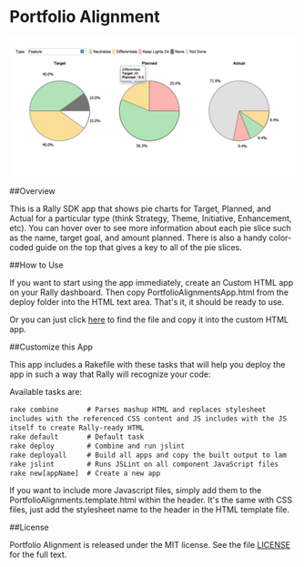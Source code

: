 Portfolio Alignment
==========================

![Screen shot](./deploy/screenshot.png)

##Overview

This is a Rally SDK app that shows pie charts for Target, Planned, and Actual for a particular type (think Strategy, Theme, Initiative, Enhancement, etc). You can hover over to see more information about each pie slice such as the name, target goal, and amount planned. There is also a handy color-coded guide on the top that gives a key to all of the pie slices.

##How to Use

If you want to start using the app immediately, create an Custom HTML app on your Rally dashboard. Then copy PortfolioAlignmentsApp.html from the deploy folder into the HTML text area. That's it, it should be ready to use.

Or you can just click [here](https://raw.github.com/osulehria/rally-portfolio-alignments/master/deploy/PortfolioAlignmentsApp.html) to find the file and copy it into the custom HTML app.

##Customize this App

This app includes a Rakefile with these tasks that will help you deploy the app in such a way that Rally will recognize your code:

Available tasks are:

    rake combine       # Parses mashup HTML and replaces stylesheet includes with the referenced CSS content and JS includes with the JS itself to create Rally-ready HTML
    rake default       # Default task
    rake deploy        # Combine and run jslint
    rake deployall     # Build all apps and copy the built output to lam
    rake jslint        # Runs JSLint on all component JavaScript files
    rake new[appName]  # Create a new app

If you want to include more Javascript files, simply add them to the PortfolioAlignments.template.html within the header. It's the same with CSS files, just add the stylesheet name to the header in the HTML template file.

##License

Portfolio Alignment is released under the MIT license. See the file [LICENSE](https://raw.github.com/osulehria/rally-portfolio-alignments/master/LICENSE) for the full text.